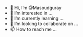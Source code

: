 - 👋 Hi, I’m @Masoudguray
- 👀 I’m interested in ...
- 🌱 I’m currently learning ...
- 💞️ I’m looking to collaborate on ...
- 📫 How to reach me ...

<!---
Masoudguray/Masoudguray is a ✨ special ✨ repository because its `README.md` (this file) appears on your GitHub profile.
You can click the Preview link to take a look at your changes.
--->
